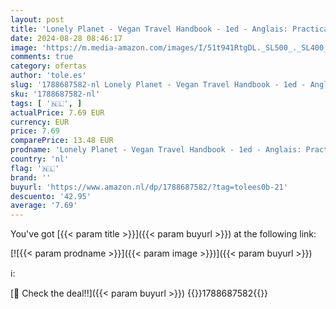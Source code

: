 ```yaml
---
layout: post
title: 'Lonely Planet - Vegan Travel Handbook - 1ed - Anglais: Practical and inspiring guide'
date: 2024-08-28 08:46:17
image: 'https://m.media-amazon.com/images/I/51t941RtgDL._SL500_._SL400_.jpg'
comments: true
category: ofertas
author: 'tole.es'
slug: '1788687582-nl Lonely Planet - Vegan Travel Handbook - 1ed - Anglais:...'
sku: '1788687582-nl'
tags: [ '🇳🇱', ]
actualPrice: 7.69 EUR
currency: EUR
price: 7.69
comparePrice: 13.48 EUR
prodname: 'Lonely Planet - Vegan Travel Handbook - 1ed - Anglais: Practical and inspiring guide'
country: 'nl'
flag: '🇳🇱'
brand: ''
buyurl: 'https://www.amazon.nl/dp/1788687582/?tag=tolees0b-21'
descuento: '42.95'
average: '7.69'
---
```


You've got [{{< param title >}}]({{< param buyurl >}}) at the following link:

[![{{< param prodname >}}]({{< param image >}})]({{< param buyurl >}})

ℹ️:


[🛒 Check the deal!!]({{< param buyurl >}})
{{<world>}}1788687582{{</world>}}
